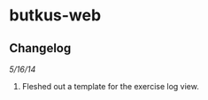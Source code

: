 butkus-web
==========

Changelog
---------

*5/16/14*

1. Fleshed out a template for the exercise log view.



